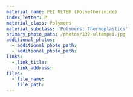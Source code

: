 ```yaml
---
material_name: PEI ULTEM (Polyetherimide)
index_letter: P
material_class: Polymers
material_subclass: 'Polymers: Thermoplastics'
primary_photo_path: /photos/132-ultempei.jpg
additional_photos:
  - additional_photo_path:
  - additional_photo_path:
links:
  - link_title:
    link_address:
files:
  - file_name:
    file_path:
---
```



